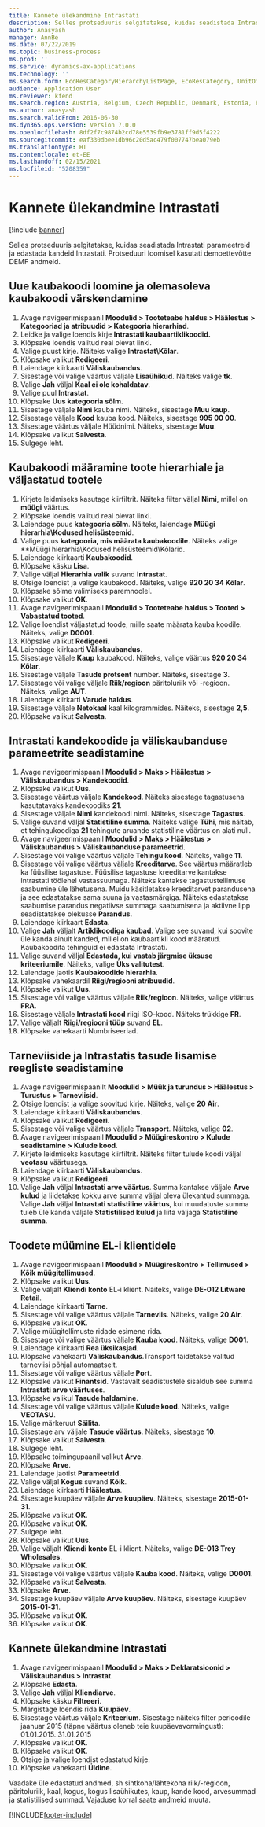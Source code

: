 ```yaml
---
title: Kannete ülekandmine Intrastati
description: Selles protseduuris selgitatakse, kuidas seadistada Intrastati parameetreid ja edastada kandeid Intrastati.
author: Anasyash
manager: AnnBe
ms.date: 07/22/2019
ms.topic: business-process
ms.prod: ''
ms.service: dynamics-ax-applications
ms.technology: ''
ms.search.form: EcoResCategoryHierarchyListPage, EcoResCategory, UnitOfMeasureLookup, ProcCategoryAddCommodityCode, EcoResProductDetailsExtended, IntrastatCommodityLookup, IntrastatTransactionCode, IntrastatParameters, DeliveryMode, MarkupTable, SalesTableListPage, SalesCreateOrder, SalesTable, MarkupTrans, SalesEditLines,  Intrastat, SysQueryForm, DeliveryReason, DeliveryTerms, DestinationCode
audience: Application User
ms.reviewer: kfend
ms.search.region: Austria, Belgium, Czech Republic, Denmark, Estonia, Finland, France, Germany, Hungary, Ireland, Italy, Latvia, Lithuania, Netherlands, Poland, Spain, Sweden, United Kingdom
ms.author: anasyash
ms.search.validFrom: 2016-06-30
ms.dyn365.ops.version: Version 7.0.0
ms.openlocfilehash: 8df2f7c9874b2cd78e5539fb9e3781ff9d5f4222
ms.sourcegitcommit: eaf330dbee1db96c20d5ac479f007747bea079eb
ms.translationtype: HT
ms.contentlocale: et-EE
ms.lasthandoff: 02/15/2021
ms.locfileid: "5208359"
---
```

# <a name="transfer-transactions-to-the-intrastat"></a>Kannete ülekandmine Intrastati

[!include [banner](../../includes/banner.md)]

Selles protseduuris selgitatakse, kuidas seadistada Intrastati parameetreid ja edastada kandeid Intrastati. Protseduuri loomisel kasutati demoettevõtte DEMF andmeid.


## <a name="create-new-and-update-existing-commodity-code"></a>Uue kaubakoodi loomine ja olemasoleva kaubakoodi värskendamine
1. Avage navigeerimispaanil **Moodulid > Tooteteabe haldus > Häälestus > Kategooriad ja atribuudid > Kategooria hierarhiad**.
2. Leidke ja valige loendis kirje **Intrastati kaubaartiklikoodid.**
3. Klõpsake loendis valitud real olevat linki.
4. Valige puust kirje. Näiteks valige **Intrastat\Kõlar**.  
5. Klõpsake valikut **Redigeeri**.
6. Laiendage kiirkaarti **Väliskaubandus**.
7. Sisestage või valige väärtus väljale **Lisaühikud**. Näiteks valige **tk**.  
8. Valige **Jah** väljal **Kaal ei ole kohaldatav**.
9. Valige puul **Intrastat**.
10. Klõpsake **Uus kategooria sõlm**.
11. Sisestage väljale **Nimi** kauba nimi. Näiteks, sisestage **Muu kaup**.  
12. Sisestage väljale **Kood** kauba kood. Näiteks, sisestage **995 00 00**.  
13. Sisestage väärtus väljale Hüüdnimi. Näiteks, sisestage **Muu**.  
14. Klõpsake valikut **Salvesta**.
15. Sulgege leht.

## <a name="assign-commodity-code-to-product-hierarchy-and-released-product"></a>Kaubakoodi määramine toote hierarhiale ja väljastatud tootele
1. Kirjete leidmiseks kasutage kiirfiltrit. Näiteks filter väljal **Nimi**, millel on **müügi** väärtus.
2. Klõpsake loendis valitud real olevat linki.
3. Laiendage puus **kategooria sõlm**. Näiteks, laiendage **Müügi hierarhia\Kodused helisüsteemid**.  
4. Valige puus **kategooria, mis määrata kaubakoodile**. Näiteks valige **Müügi hierarhia\Kodused helisüsteemid\Kõlarid.  
5. Laiendage kiirkaarti **Kaubakoodid**.
6. Klõpsake käsku **Lisa**.
7. Valige väljal **Hierarhia valik** suvand **Intrastat**.
8. Otsige loendist ja valige kaubakood. Näiteks, valige **920 20 34 Kõlar**.  
9. Klõpsake sõlme valimiseks paremnoolel.
10. Klõpsake valikut **OK**.
11. Avage navigeerimispaanil **Moodulid > Tooteteabe haldus > Tooted > Vabastatud tooted**.
12. Valige loendist väljastatud toode, mille saate määrata kauba koodile. Näiteks, valige **D0001**.  
13. Klõpsake valikut **Redigeeri**.
14. Laiendage kiirkaarti **Väliskaubandus**.
15. Sisestage väljale **Kaup** kaubakood. Näiteks, valige väärtus **920 20 34 Kõlar**.    
16. Sisestage väljale **Tasude protsent** number. Näiteks, sisestage **3**.  
17. Sisestage või valige väljale **Riik/regioon** päritoluriik või -regioon. Näiteks, valige **AUT**.  
18. Laiendage kiirkarti **Varude haldus**.
19. Sisestage väljale **Netokaal** kaal kilogrammides. Näiteks, sisestage **2,5**.  
20. Klõpsake valikut **Salvesta**.

## <a name="set-up-intrastat-transaction-codes-and-foreign-trade-parameters"></a>Intrastati kandekoodide ja väliskaubanduse parameetrite seadistamine
1. Avage navigeerimispaanil **Moodulid > Maks > Häälestus > Väliskaubandus > Kandekoodid**.
2. Klõpsake valikut **Uus**.
3. Sisestage väärtus väljale **Kandekood**. Näiteks sisestage tagastusena kasutatavaks kandekoodiks **21**.  
4. Sisestage väljale **Nimi** kandekoodi nimi. Näiteks, sisestage **Tagastus**.  
5. Valige suvand väljal **Statistiline summa**. Näiteks valige **Tühi**, mis näitab, et tehingukoodiga **21** tehingute aruande statistiline väärtus on alati null.  
6. Avage navigeerimispaanil **Moodulid > Maks > Häälestus > Väliskaubandus > Väliskaubanduse parameetrid**.
7. Sisestage või valige väärtus väljale **Tehingu kood**. Näiteks, valige **11**.  
8. Sisestage või valige väärtus väljale **Kreeditarve**. See väärtus määratleb ka füüsilise tagastuse. Füüsilise tagastuse kreeditarve kantakse Intrastati töölehel vastassuunaga. Näiteks kantakse tagastustellimuse saabumine üle lähetusena.   Muidu käsitletakse kreeditarvet parandusena ja see edastatakse sama suuna ja vastasmärgiga. Näiteks edastatakse saabumise parandus negatiivse summaga saabumisena ja aktiivne lipp seadistatakse olekusse **Parandus**.  
9. Laiendage kiirkaart **Edasta**.
10. Valige **Jah** väljalt **Artiklikoodiga kaubad**. Valige see suvand, kui soovite üle kanda ainult kanded, millel on kaubaartikli kood määratud. Kaubakoodita tehinguid ei edastata Intrastati.  
11. Valige suvand väljal **Edastada, kui vastab järgmise üksuse kriteeriumile**. Näiteks, valige **Üks valitutest**.  
12. Laiendage jaotis **Kaubakoodide hierarhia**.
13. Klõpsake vahekaardil **Riigi/regiooni atribuudid**.
14. Klõpsake valikut **Uus**.
15. Sisestage või valige väärtus väljale **Riik/regioon**. Näiteks, valige väärtus **FRA**.  
16. Sisestage väljale **Intrastati kood** riigi ISO-kood.  Näiteks trükkige **FR**.  
17. Valige väljalt **Riigi/regiooni tüüp** suvand **EL**.
18. Klõpsake vahekaarti Numbriseeriad.

## <a name="set-up-modes-of-delivery-and-rules-for-including-charges-in-intrastat"></a>Tarneviiside ja Intrastatis tasude lisamise reegliste seadistamine
1. Avage navigeerimispaanilt **Moodulid > Müük ja turundus > Häälestus > Turustus > Tarneviisid**.
2. Otsige loendist ja valige soovitud kirje. Näiteks, valige **20 Air**.  
3. Laiendage kiirkaarti **Väliskaubandus**.
4. Klõpsake valikut **Redigeeri**.
5. Sisestage või valige väärtus väljale **Transport**. Näiteks, valige **02**.  
6. Avage navigeerimispaanil **Moodulid > Müügireskontro > Kulude seadistamine > Kulude kood**.
7. Kirjete leidmiseks kasutage kiirfiltrit. Näiteks filter tulude koodi väljal **veotasu** väärtusega.
8. Laiendage kiirkaarti **Väliskaubandus**.
9. Klõpsake valikut **Redigeeri**.
10. Valige **Jah** väljal **Intrastati arve väärtus**. Summa kantakse väljale **Arve kulud** ja liidetakse kokku arve summa väljal oleva ülekantud summaga. Valige **Jah** väljal **Intrastati statistiline väärtus**, kui muudatuste summa tuleb üle kanda väljale **Statistilised kulud** ja liita väljaga **Statistiline summa**.  

## <a name="sell-products-for-eu-customers"></a>Toodete müümine EL-i klientidele
1. Avage navigeerimispaanil **Moodulid > Müügireskontro > Tellimused > Kõik müügitellimused**.
2. Klõpsake valikut **Uus**.
3. Valige väljalt **Kliendi konto** EL-i klient. Näiteks, valige **DE-012 Litware Retail**.  
4. Laiendage kiirkaarti **Tarne**.
5. Sisestage või valige väärtus väljale **Tarneviis**. Näiteks, valige **20 Air**.  
6. Klõpsake valikut **OK**.
7. Valige müügitellimuste ridade esimene rida.
8. Sisestage või valige väärtus väljale **Kauba kood**. Näiteks, valige **D001**.  
9. Laiendage kiirkaarti **Rea üksikasjad**.
10. Klõpsake vahekaarti **Väliskaubandus**.Transport täidetakse valitud tarneviisi põhjal automaatselt.  
11. Sisestage või valige väärtus väljale **Port**.
12. Klõpsake valikut **Finantsid**. Vastavalt seadistustele sisaldub see summa **Intrastati arve väärtuses**.  
13. Klõpsake valikul **Tasude haldamine**.
14. Sisestage või valige väärtus väljale **Kulude kood**. Näiteks, valige **VEOTASU**.  
15. Valige märkeruut **Säilita**.
16. Sisestage arv väljale **Tasude väärtus**. Näiteks, sisestage **10**.  
17. Klõpsake valikut **Salvesta**.
18. Sulgege leht.
19. Klõpsake toimingupaanil valikut **Arve**.
20. Klõpsake **Arve**.
21. Laiendage jaotist **Parameetrid**.
22. Valige väljal **Kogus** suvand **Kõik**.
23. Laiendage kiirkaarti **Häälestus**.
24. Sisestage kuupäev väljale **Arve kuupäev**. Näiteks, sisestage **2015-01-31**.  
25. Klõpsake valikut **OK**.
26. Klõpsake valikut **OK**.
27. Sulgege leht.
28. Klõpsake valikut **Uus**.
29. Valige väljalt **Kliendi konto** EL-i klient. Näiteks, valige **DE-013 Trey Wholesales**.
30. Klõpsake valikut **OK**.
31. Sisestage või valige väärtus väljale **Kauba kood**. Näiteks, valige **D0001**.  
32. Klõpsake valikut **Salvesta**.
33. Klõpsake **Arve**.
34. Sisestage kuupäev väljale **Arve kuupäev**. Näiteks, sisestage kuupäev **2015-01-31**.  
35. Klõpsake valikut **OK**.
36. Klõpsake valikut **OK**.

## <a name="transfer-transactions-to-the-intrastat"></a>Kannete ülekandmine Intrastati
1. Avage navigeerimispaanil **Moodulid > Maks > Deklaratsioonid > Väliskaubandus > Intrastat**.
2. Klõpsake **Edasta**.
3. Valige **Jah** väljal **Kliendiarve**.
4. Klõpsake käsku **Filtreeri**.
5. Märgistage loendis rida **Kuupäev**.
6. Sisestage väärtus väljale **Kriteerium**. Sisestage näiteks filter perioodile jaanuar 2015 (täpne väärtus oleneb teie kuupäevavormingust): 01.01.2015..31.01.2015  
7. Klõpsake valikut **OK**.
8. Klõpsake valikut **OK**.
9. Otsige ja valige loendist edastatud kirje.
10. Klõpsake vahekaarti **Üldine**.
    
Vaadake üle edastatud andmed, sh sihtkoha/lähtekoha riik/-regioon, päritoluriik, kaal, kogus, kogus lisaühikutes, kaup, kande kood, arvesummad ja statistilised summad. Vajaduse korral saate andmeid muuta.  



[!INCLUDE[footer-include](../../../includes/footer-banner.md)]
